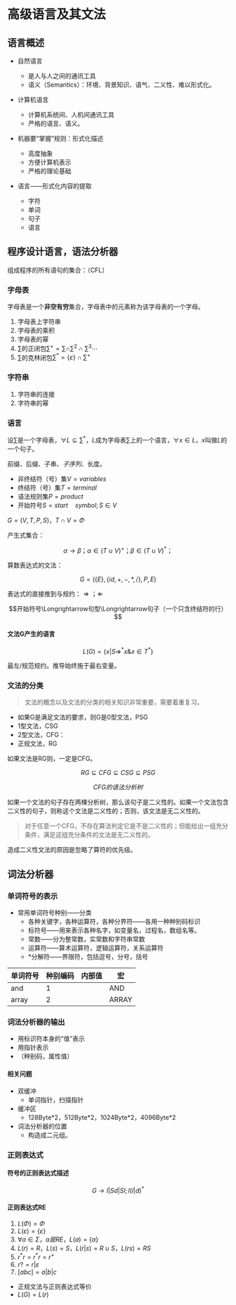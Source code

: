 # 高级语言及其文法

## 语言概述

- 自然语言
  - 是人与人之间的通讯工具
  - 语义（Semantics）：环境、背景知识、语气、二义性、难以形式化。
- 计算机语言
  - 计算机系统间、人机间通讯工具
  - 严格的语言、语义。

- 机器要“掌握”规则：形式化描述
  - 高度抽象
  - 方便计算机表示
  - 严格的理论基础

- 语言——形式化内容的提取
  - 字符
  - 单词
  - 句子
  - 语言

## 程序设计语言，语法分析器

组成程序的所有语句的集合：（CFL）

### 字母表

字母表是一个**非空有穷**集合，字母表中的元素称为该字母表的一个字母。

1. 字母表上字符串
2. 字母表的乘积
3. 字母表的幂
4. $\sum$的正闭包$\sum^{+}=\sum\cap\sum^2\cap\sum^3\cdots$
5. $\sum$的克林闭包$\sum^{*}={\{\varepsilon\}\cap\sum^{+}}$

### 字符串

1. 字符串的连接
2. 字符串的幂

### 语言

设$\sum$是一个字母表，$\forall L\subseteq\sum^*$，$L$成为字母表$\sum$上的一个语言，$\forall x\in L，x$叫做$L$的一个句子。

前缀、后缀、子串、*子序列*、长度。

- 非终结符（号）集$V=variables$
- 终结符（号）集$T=terminal$
- 语法规则集$P=product$
- 开始符号$S=start\quad symbol;S\in V$
  
$G=(V,T,P,S)$，$T\cap V=\Phi$

产生式集合：

$$\alpha\rightarrow\beta；\alpha\in(T\cup V)^+；\beta\in(T\cup V)^*；$$

算数表达式的文法：

$$G=(\{E\},\{id,+,-,*,/\},P,E)$$

表达式的直接推到与规约：$\Longrightarrow；\Longleftarrow$

$$开始符号\Longrightarrow句型\Longrightarrow句子（一个只含终结符的行）$$

#### 文法G产生的语言

$$L(G)=\{x|S\Longrightarrow^*x\&x\in T^*\}$$

最左/规范规约。推导始终施于最右变量。

### 文法的分类

> 文法的概念以及文法的分类的相关知识非常重要，需要着重复习。

- 如果G是满足文法的要求，则G是0型文法，PSG
- 1型文法，CSG
- 2型文法，CFG：
- 正规文法，RG

如果文法是RG则，一定是CFG。

$$RG\subseteq CFG\subseteq CSG \subseteq PSG$$

$$CFG的语法分析树$$

如果一个文法的句子存在两棵分析树，那么该句子是二义性的。如果一个文法包含二义性的句子，则称这个文法是二义性的；否则，该文法是无二义性的。

> 对于任意一个CFG，不存在算法判定它是不是二义性的；但能给出一组充分条件，满足这组充分条件的文法是无二义性的。

造成二义性文法的原因是忽略了算符的优先级。

## 词法分析器

### 单词符号的表示

- 常用单词符号种别——分类
  - 各种关键字，各种运算符，各种分界符——各用一种种别码标识
  - 标符号——用来表示各种名字，如变量名，过程名，数组名等。
  - 常数——分为整常数，实常数和字符串常数
  - 运算符——算术运算符，逻辑运算符，关系运算符
  - *分解符——界限符，包括逗号，分号，括号

| 单词符号 | 种别编码 | 内部值 | 宏 |
| --- | --- | --- | --- |
| and | 1 | | AND |
| array | 2 | | ARRAY |

### 词法分析器的输出

- 用标识符本身的“值”表示
- 用指针表示
- （种别码，属性值）

#### 相关问题

- 双缓冲
  - 单词指针，扫描指针
- 缓冲区
  - 128Byte\*2，512Byte\*2，1024Byte\*2，4096Byte\*2
- 词法分析器的位置
  - 构造成二元组。

### 正则表达式

#### 符号的正则表达式描述

$$G\rightarrow l | Sd | Sl;l(l|d)^*$$

#### 正则表达式RE

1. $L(\Phi)=\Phi$
2. $L(\varepsilon)=\{\varepsilon\}$
3. $\forall a \in \Sigma，a是RE，L(a)=\{a\}$
4. $L(r)=R，L(s)=S，L(r|s)=R\cup S，L(rs)=RS$
5. $r^*r=r^*r=r^+$
6. $r?=r|\varepsilon$
7. $[abc]=a|b|c$

- 正规文法与正则表达式等价
- $L(G)=L(r)$